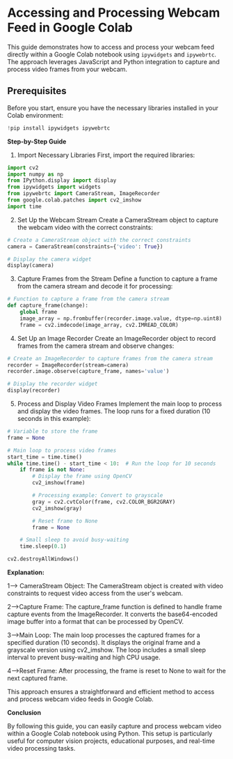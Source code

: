 # Accessing and Processing Webcam Feed in Google Colab

This guide demonstrates how to access and process your webcam feed directly within a Google Colab notebook using `ipywidgets` and `ipywebrtc`. The approach leverages JavaScript and Python integration to capture and process video frames from your webcam.

## Prerequisites

Before you start, ensure you have the necessary libraries installed in your Colab environment:

```python
!pip install ipywidgets ipywebrtc

```
**Step-by-Step Guide**
1. Import Necessary Libraries
First, import the required libraries:
```python
import cv2
import numpy as np
from IPython.display import display
from ipywidgets import widgets
from ipywebrtc import CameraStream, ImageRecorder
from google.colab.patches import cv2_imshow
import time
```
2. Set Up the Webcam Stream
Create a CameraStream object to capture the webcam video with the correct constraints:
```python
# Create a CameraStream object with the correct constraints
camera = CameraStream(constraints={'video': True})

# Display the camera widget
display(camera)
```
3. Capture Frames from the Stream
Define a function to capture a frame from the camera stream and decode it for processing:
```python
# Function to capture a frame from the camera stream
def capture_frame(change):
    global frame
    image_array = np.frombuffer(recorder.image.value, dtype=np.uint8)
    frame = cv2.imdecode(image_array, cv2.IMREAD_COLOR)
```
4. Set Up an Image Recorder
Create an ImageRecorder object to record frames from the camera stream and observe changes:
```python
# Create an ImageRecorder to capture frames from the camera stream
recorder = ImageRecorder(stream=camera)
recorder.image.observe(capture_frame, names='value')

# Display the recorder widget
display(recorder)
```
5. Process and Display Video Frames
Implement the main loop to process and display the video frames. The loop runs for a fixed duration (10 seconds in this example):
```python
# Variable to store the frame
frame = None

# Main loop to process video frames
start_time = time.time()
while time.time() - start_time < 10:  # Run the loop for 10 seconds
    if frame is not None:
        # Display the frame using OpenCV
        cv2_imshow(frame)

        # Processing example: Convert to grayscale
        gray = cv2.cvtColor(frame, cv2.COLOR_BGR2GRAY)
        cv2_imshow(gray)

        # Reset frame to None
        frame = None

    # Small sleep to avoid busy-waiting
    time.sleep(0.1)

cv2.destroyAllWindows()
```
**Explanation:**

1--> CameraStream Object: The CameraStream object is created with video constraints to request video access from the user's webcam.

2-->Capture Frame: The capture_frame function is defined to handle frame capture events from the ImageRecorder. It converts the base64-encoded image buffer into a format that can be processed by OpenCV.

3-->Main Loop: The main loop processes the captured frames for a specified duration (10 seconds). It displays the original frame and a grayscale version using cv2_imshow. The loop includes a small sleep interval to prevent busy-waiting and high CPU usage.

4-->Reset Frame: After processing, the frame is reset to None to wait for the next captured frame.

This approach ensures a straightforward and efficient method to access and process webcam video feeds in Google Colab.

**Conclusion**

By following this guide, you can easily capture and process webcam video within a Google Colab notebook using Python. This setup is particularly useful for computer vision projects, educational purposes, and real-time video processing tasks.
